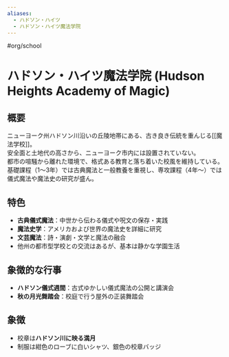 ```yaml
---
aliases:
  - ハドソン・ハイツ
  - ハドソン・ハイツ魔法学院
---
```


#org/school 
# ハドソン・ハイツ魔法学院 (Hudson Heights Academy of Magic)

## 概要
ニューヨーク州ハドソン川沿いの丘陵地帯にある、古き良き伝統を重んじる[[魔法学校]]。  
安全面と土地代の高さから、ニューヨーク市内には設置されていない。  
都市の喧騒から離れた環境で、格式ある教育と落ち着いた校風を維持している。  
基礎課程（1〜3年）では古典魔法と一般教養を重視し、専攻課程（4年〜）では儀式魔法や魔法史の研究が盛ん。

## 特色
- **古典儀式魔法**：中世から伝わる儀式や呪文の保存・実践  
- **魔法史学**：アメリカおよび世界の魔法史を詳細に研究  
- **文芸魔法**：詩・演劇・文学と魔法の融合  
- 他州の都市型学校との交流はあるが、基本は静かな学園生活

## 象徴的な行事
- **ハドソン儀式週間**：古式ゆかしい儀式魔法の公開と講演会  
- **秋の月光舞踏会**：校庭で行う屋外の正装舞踏会

## 象徴
- 校章は**ハドソン川に映る満月**
- 制服は紺色のローブに白いシャツ、銀色の校章バッジ
